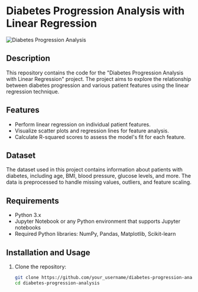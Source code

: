 # Diabetes Progression Analysis with Linear Regression

![Diabetes Progression Analysis](project_image.jpg)

## Description
This repository contains the code for the "Diabetes Progression Analysis with Linear Regression" project. The project aims to explore the relationship between diabetes progression and various patient features using the linear regression technique.

## Features
- Perform linear regression on individual patient features.
- Visualize scatter plots and regression lines for feature analysis.
- Calculate R-squared scores to assess the model's fit for each feature.

## Dataset
The dataset used in this project contains information about patients with diabetes, including age, BMI, blood pressure, glucose levels, and more. The data is preprocessed to handle missing values, outliers, and feature scaling.

## Requirements
- Python 3.x
- Jupyter Notebook or any Python environment that supports Jupyter notebooks
- Required Python libraries: NumPy, Pandas, Matplotlib, Scikit-learn

## Installation and Usage
1. Clone the repository:
   ```bash
   git clone https://github.com/your_username/diabetes-progression-analysis.git
   cd diabetes-progression-analysis

